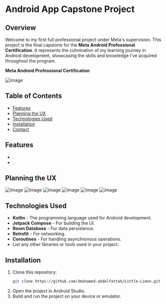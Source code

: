 # Android App Capstone Project

## Overview
Welcome to my first full professional project under Meta's supervision. This project is the final capstone for the **Meta Android Professional Certification**. It represents the culmination of my learning journey in Android development, showcasing the skills and knowledge I've acquired throughout the program.

**Meta Android Professional Certification**

![image](https://github.com/user-attachments/assets/4312925c-02ea-4783-9b70-f2cda8059f46)

## Table of Contents
- [Features](#features)
- [Planning the UX](#screenshots)
- [Technologies Used](#technologies-used)
- [Installation](#installation)
- [Contact](#contact)

## Features
- .
- .

## Planning the UX 
![Image](https://github.com/user-attachments/assets/3e1d7800-c741-4db1-8fcf-acfaa545e3ed)
![image](https://github.com/user-attachments/assets/9722e112-125d-453f-a53a-04f09c3f00ef)
![image](https://github.com/user-attachments/assets/79e535f9-f88f-4d5e-bb64-4c8bf2c4e6d9)
![image](https://github.com/user-attachments/assets/84876c55-ae3d-4911-9335-f69a9dc3580f)
![image](https://github.com/user-attachments/assets/6420aaf1-b8c9-4ca7-a4e7-6fa37de09fc1)
![image](https://github.com/user-attachments/assets/825055ac-f2c2-48b7-a82f-299051514b57)


## Technologies Used
- **Kotlin** - The programming language used for Android development.
- **Jetpack Compose** - For building the UI.
- **Room Database** - For data persistence.
- **Retrofit** - For networking.
- **Coroutines** - For handling asynchronous operations.
- List any other libraries or tools used in your project.

## Installation
1. Clone this repository:
    ```bash
    git clone https://github.com/3mohamed-abdelfattah/Little-Limon.git
    ```
2. Open the project in Android Studio.
3. Build and run the project on your device or emulator.
